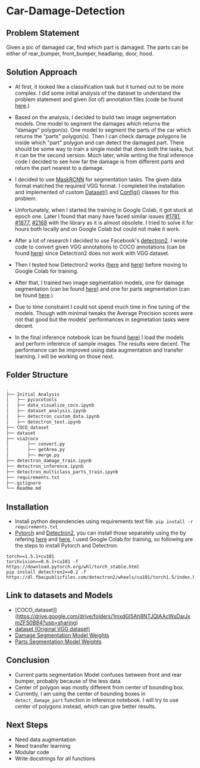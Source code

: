 # Car-Damage-Detection

## Problem Statement
Given a pic of damaged car, find which part is damaged. The parts can be either of rear_bumper, front_bumper, headlamp, door, hood.

## Solution Approach
* At first, it looked like a classification task but it turned out to be more complex. I did some initial analysis of the dataset to understand the problem statement and given (lot of) annotation files (code be found [here](https://github.com/Lplenka/Car-Damage-Detection/blob/master/initial_analysis/dataset_analysis.ipynb).)

* Based on the analysis, I decided to build two image segmentation models. One model to segment the damages which returns the "damage" polygon(s). One model to segment the parts of the car which returns the "parts" polygon(s). Then I can check damage polygons lie inside which "part" polygon and can detect the damaged part. There should be some way to train a single model that does both the tasks, but it can be the second version. Much later, while writing the final inference code I decided to see how far the damage is from different parts and return the part nearest to a damage.

* I decided to use [MaskRCNN](https://github.com/matterport/Mask_RCNN) for segmentation tasks. The given data format matched the required VGG format. I completed the installation and implemented of custom [Dataset()](https://github.com/matterport/Mask_RCNN/blob/master/mrcnn/utils.py#L239) and [Config()](https://github.com/matterport/Mask_RCNN/blob/master/mrcnn/config.py#L17) classes for this problem.

* Unfortunately, when I started the training in Google Colab, it got stuck at epoch one. Later I found that many have faced similar issues [#1781](https://github.com/matterport/Mask_RCNN/issues/1781), [#1877](https://github.com/matterport/Mask_RCNN/issues/1877), [#2168](https://github.com/matterport/Mask_RCNN/issues/2168) with the library as it is almost obsolete. I tried to solve it for hours both locally and on Google Colab but could not make it work.

* After a lot of research I decided to use Facebook's [detectron2](https://github.com/facebookresearch/Detectron). I wrote code to convert given VGG annotations to COCO annotations (can be found [here](https://github.com/Lplenka/Car-Damage-Detection/tree/master/via2coco)) since Detectron2 does not work with VGG dataset.

* Then I tested how Detectron2 works ([here](https://github.com/Lplenka/Car-Damage-Detection/blob/master/initial_analysis/detectron_test.ipynb) and [here](https://github.com/Lplenka/Car-Damage-Detection/blob/master/initial_analysis/detectron_custom_data.ipynb)) before moving to Google Colab for training.

* After that, I trained two image segmentation models, one for damage segmentation (can be found [here](https://github.com/Lplenka/Car-Damage-Detection/blob/master/detectron_damage_train.ipynb)) and one for parts segmentation (can be found [here](https://github.com/Lplenka/Car-Damage-Detection/blob/master/detectron_multiclass_parts_train.ipynb).)

* Due to time constraint I could not spend much time in fine tuning of the models. Though with minimal tweaks the Average Precision scores were not that good but the models' performances in segmetation tasks were decent.

* In the final inference notebook (can be found [here](https://github.com/Lplenka/Car-Damage-Detection/blob/master/detectron_inference.ipynb)) I load the models and perform inference of sample images. The results were decent. The performance can be improved using data augmentation and transfer learning. I will be working on those next.


## Folder Structure
```bash
.
├── Initial Analysis
│   ├── pycocotools
│   ├── data_visualize_coco.ipynb
│   ├── dataset_analysis.ipynb
│   ├── detectron_custom_data.ipynb
│   ├── detectron_test.ipynb
├── COCO_dataset
├── dataset
├── via2coco
│       ├── convert.py
│       ├── getArea.py
│       ├── merge.py
├── detectron_damage_train.ipynb
├── detectron_inference.ipynb
├── detectron_multiclass_parts_train.ipynb
├── requirements.txt
├──.gitignore  
└── Readme.md
```
## Installation
* Install python dependencies using requirements text file.
```pip install -r requirements.txt```
* [Pytorch](https://github.com/pytorch/pytorch) and [Detectron2](https://github.com/facebookresearch/Detectron), you can install those separately using the by refering [here](https://pytorch.org/get-started/locally/#mac-installation) and [here](https://detectron2.readthedocs.io/tutorials/install.html), I used Google Colab for training, so following are the steps to install Pytorch and Detectron:

```
torch==1.5.1+cu101 
torchvision==0.6.1+cu101 -f https://download.pytorch.org/whl/torch_stable.html
pip install detectron2==0.2 -f https://dl.fbaipublicfiles.com/detectron2/wheels/cu101/torch1.5/index.html
```
## Link to datasets and Models
* [COCO_dataset]](https://drive.google.com/drive/folders/1mxdGl5Ah8NTJQIAAcWsDarJxmZFS0B84?usp=sharing)
* [dataset (Original VGG dataset)](https://drive.google.com/drive/folders/1lvapqYrXS7oCt5Mzp5UO4ZVBqZyvrjz8?usp=sharing)
* [Damage Segmentation Model Weights](https://drive.google.com/file/d/1-Zc5l3jyPVIDSl9dy1jubMQRSXVLMGGV/view?usp=sharing)
* [Parts Segmentation Model Weights](https://drive.google.com/file/d/1-c8ClXB9YHwkMFY6hwuX1TGqy_Q3yE7e/view?usp=sharing)

## Conclusion
* Current parts segmentation Model confuses between front and rear bumper, probably because of the less data.
* Center of polygon was mostly different from center of bounding box. 
* Currently, I am using the center of bounding boxes in `detect_damage_part` function in inference notebook. I will try to use center of polygons instead, which can give better results.

## Next Steps
* Need data augmentation
* Need transfer learning
* Modular code
* Write docstrings for all functions
